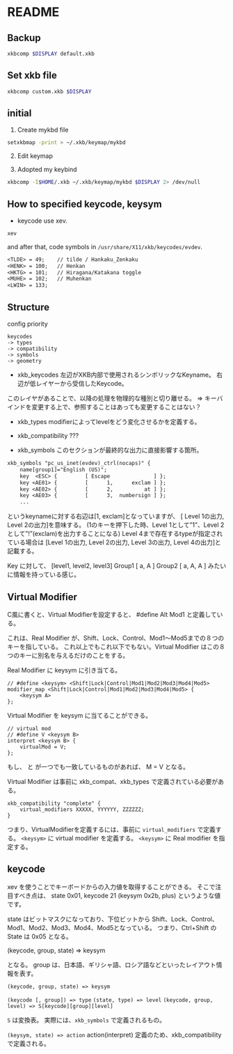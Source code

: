 # README

## Backup

```sh
xkbcomp $DISPLAY default.xkb
```


## Set xkb file

```sh
xkbcomp custom.xkb $DISPLAY
```


## initial

1. Create mykbd file
```sh
setxkbmap -print > ~/.xkb/keymap/mykbd
```


2. Edit keymap


3. Adopted my keybind
```sh
xkbcomp -I$HOME/.xkb ~/.xkb/keymap/mykbd $DISPLAY 2> /dev/null
```


## How to specified keycode, keysym
- keycode
use xev.
```sh
xev
```

and after that, code symbols in `/usr/share/X11/xkb/keycodes/evdev`.
```txt
<TLDE> = 49;    // tilde / Hankaku_Zenkaku
<HENK> = 100;   // Henkan
<HKTG> = 101;   // Hiragana/Katakana toggle
<MUHE> = 102;   // Muhenkan
<LWIN> = 133;
```


## Structure

config priority
```
keycodes
-> types
-> compatibility
-> symbols
-> geometry
```


- xkb_keycodes
左辺がXKB内部で使用されるシンボリックなKeyname。
右辺が低レイヤーから受信したKeycode。

このレイヤがあることで、以降の処理を物理的な種別と切り離せる。
=> キーバインドを変更する上で、参照することはあっても変更することはない？



- xkb_types
modifierによってlevelをどう変化させるかを定義する。


- xkb_compatibility
???


- xkb_symbols
このセクションが最終的な出力に直接影響する箇所。
```txt
xkb_symbols "pc_us_inet(evdev)_ctrl(nocaps)" {
    name[group1]="English (US)";
    key  <ESC> {         [ Escape              ] }; 
    key <AE01> {         [      1,      exclam ] }; 
    key <AE02> {         [      2,          at ] }; 
    key <AE03> {         [      3,  numbersign ] }; 
    ...
```
<AE01>というkeynameに対する右辺は[1, exclam]となっていますが、
[ Level 1の出力, Level 2の出力]を意味する。
(1のキーを押下した時、Level 1として”1”、Level 2として”!”(exclam)を出力することになる)
Level 4まで存在するtypeが指定されている場合は 
[Level 1の出力, Level 2の出力, Level 3の出力, Level 4の出力]と記載する。

Key <AE01> に対して、
            [level1, level2, level3]
    Group1 [      a,      A ]
    Group2 [      a,      A,      A ]
    みたいに情報を持っている感じ。


## Virtual Modifier

C風に書くと、Virtual Modifierを設定すると、
#define Alt Mod1
と定義している。

これは、Real Modifier が、Shift、Lock、Control、Mod1〜Mod5までの８つのキーを指している。
これ以上でもこれ以下でもない。Virtual Modifier はこの８つのキーに別名を与えるだけのことをする。

Real Modifier に keysym に引き当てる。
```xkb_symbols
// #define <keysym> <Shift|Lock|Control|Mod1|Mod2|Mod3|Mod4|Mod5>
modifier_map <Shift|Lock|Control|Mod1|Mod2|Mod3|Mod4|Mod5> {
    <keysym A>
};
```

Virtual Modifier を keysym に当てることができる。
```xkb_compat
// virtual mod
// #define V <keysym B>
interpret <keysym B> {
    virtualMod = V;
};
```

もし、<keysym A> と <keysym B> が一つでも一致しているものがあれば、
M = V となる。

Virtual Modifier は事前に xkb_compat、xkb_types で定義されている必要がある。
```xkb_compat
xkb_compatibility "complete" {
    virtual_modifiers XXXXX, YYYYYY, ZZZZZZ;
}
```

つまり、VirtualModifierを定義するには、事前に `virtual_modifiers` で定義する。
`<keysym>` に virtual modifier を定義する。
`<keysym>` に Real modifier を指定する。


## keycode

xev を使うことでキーボードからの入力値を取得することができる。
そこで注目すべき点は、
state 0x01, keycode 21 (keysym 0x2b, plus)
    というような値です。

state はビットマスクになっており、下位ビットから
Shift、Lock、Control、Mod1、Mod2、Mod3、Mod4、Mod5となっている。
つまり、Ctrl+Shift の State は 0x05 となる。

(keycode, group, state) => keysym

となる。
group は、日本語、ギリシャ語、ロシア語などといったレイアウト情報を表す。

`(keycode, group, state) => keysym`

`(keycode [, group]) => type`
`(state, type) => level`
`(keycode, group, level) => S[keycode][group][level]`

`S` は変換表。
実際には、`xkb_symbols` で定義されるもの。



`(keysym, state) => action`
action(interpret) 定義のため、xkb_compatibility で定義される。















